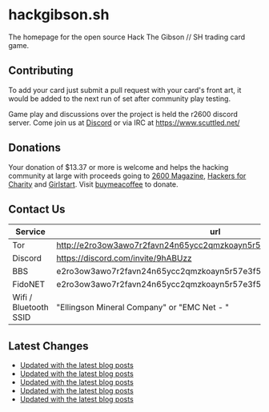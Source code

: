 # hackgibson.sh
The homepage for the open source Hack The Gibson // SH trading card game.


## Contributing

To add your card just submit a pull request with your card's front art, it would be added to the next run of set after community play testing.

Game play and discussions over the project is held the r2600 discord server. Come join us at [Discord](https://discord.com/invite/9hABUzz) or via IRC at https://www.scuttled.net/


## Donations

Your donation of $13.37 or more is welcome and helps the hacking community at large with proceeds going to [2600 Magazine](https://2600.com/), [Hackers for Charity](https://hackersforcharity.org) and [Girlstart](https://girlstart.org).  Visit [buymeacoffee](https://www.buymeacoffee.com/hackgibson.sh) to donate.


## Contact Us

Service | url
-|-
Tor | http://e2ro3ow3awo7r2favn24n65ycc2qmzkoayn5r57e3f56nvjwdcgg32ad.onion
Discord | https://discord.com/invite/9hABUzz
BBS | e2ro3ow3awo7r2favn24n65ycc2qmzkoayn5r57e3f56nvjwdcgg32ad.onion:23
FidoNET | e2ro3ow3awo7r2favn24n65ycc2qmzkoayn5r57e3f56nvjwdcgg32ad.onion:24554
Wifi / Bluetooth SSID | "Ellingson Mineral Company" or "EMC Net - <fidonet address>"

## Latest Changes
<!-- BLOG-POST-LIST:START -->
- [Updated with the latest blog posts](https://github.com/DFW2600/hackgibson.sh/commit/a5870dbedf77d18aacfdae3affb6c8b3b157034e)
- [Updated with the latest blog posts](https://github.com/DFW2600/hackgibson.sh/commit/4892b7699fe547550f82c7e5468369f4c13c5171)
- [Updated with the latest blog posts](https://github.com/DFW2600/hackgibson.sh/commit/b52d6b192264e384c18a923aeeb08d9a8c8ed5e9)
- [Updated with the latest blog posts](https://github.com/DFW2600/hackgibson.sh/commit/cee6557339516c0da399373c4406ae78e664f411)
- [Updated with the latest blog posts](https://github.com/DFW2600/hackgibson.sh/commit/0922c2ce46d07858dac5994c367cf40e405168e3)
<!-- BLOG-POST-LIST:END -->
